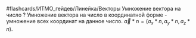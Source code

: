 #flashcards/ИТМО_гейдев/Линейка/Векторы
Умножение вектора на число
?
Умножение вектора на число в координатной форме - умножение всех координат на данное число.
$\vec a * n = (a_x * n, a_y * n, a_z * n)$.
